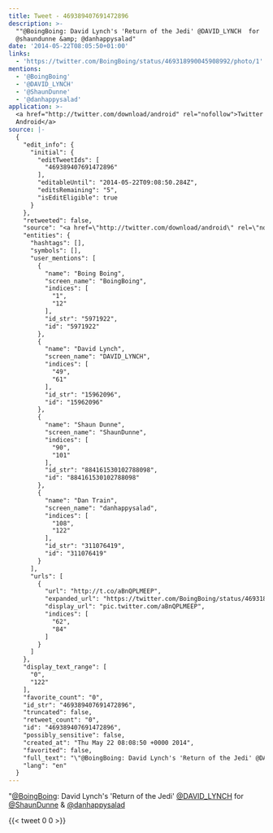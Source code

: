```yaml
---
title: Tweet - 469389407691472896
description: >-
  ""@BoingBoing: David Lynch's 'Return of the Jedi' @DAVID_LYNCH  for
  @shaundunne &amp; @danhappysalad"
date: '2014-05-22T08:05:50+01:00'
links:
  - 'https://twitter.com/BoingBoing/status/469318990045908992/photo/1'
mentions:
  - '@BoingBoing'
  - '@DAVID_LYNCH'
  - '@ShaunDunne'
  - '@danhappysalad'
application: >-
  <a href="http://twitter.com/download/android" rel="nofollow">Twitter for
  Android</a>
source: |-
  {
    "edit_info": {
      "initial": {
        "editTweetIds": [
          "469389407691472896"
        ],
        "editableUntil": "2014-05-22T09:08:50.284Z",
        "editsRemaining": "5",
        "isEditEligible": true
      }
    },
    "retweeted": false,
    "source": "<a href=\"http://twitter.com/download/android\" rel=\"nofollow\">Twitter for Android</a>",
    "entities": {
      "hashtags": [],
      "symbols": [],
      "user_mentions": [
        {
          "name": "Boing Boing",
          "screen_name": "BoingBoing",
          "indices": [
            "1",
            "12"
          ],
          "id_str": "5971922",
          "id": "5971922"
        },
        {
          "name": "David Lynch",
          "screen_name": "DAVID_LYNCH",
          "indices": [
            "49",
            "61"
          ],
          "id_str": "15962096",
          "id": "15962096"
        },
        {
          "name": "Shaun Dunne",
          "screen_name": "ShaunDunne",
          "indices": [
            "90",
            "101"
          ],
          "id_str": "884161530102788098",
          "id": "884161530102788098"
        },
        {
          "name": "Dan Train",
          "screen_name": "danhappysalad",
          "indices": [
            "108",
            "122"
          ],
          "id_str": "311076419",
          "id": "311076419"
        }
      ],
      "urls": [
        {
          "url": "http://t.co/aBnQPLMEEP",
          "expanded_url": "https://twitter.com/BoingBoing/status/469318990045908992/photo/1",
          "display_url": "pic.twitter.com/aBnQPLMEEP",
          "indices": [
            "62",
            "84"
          ]
        }
      ]
    },
    "display_text_range": [
      "0",
      "122"
    ],
    "favorite_count": "0",
    "id_str": "469389407691472896",
    "truncated": false,
    "retweet_count": "0",
    "id": "469389407691472896",
    "possibly_sensitive": false,
    "created_at": "Thu May 22 08:08:50 +0000 2014",
    "favorited": false,
    "full_text": "\"@BoingBoing: David Lynch's 'Return of the Jedi' @DAVID_LYNCH http://t.co/aBnQPLMEEP\" for @shaundunne &amp; @danhappysalad",
    "lang": "en"
  }
---
```

"[@BoingBoing](https://twitter.com/@BoingBoing): David Lynch's 'Return of the Jedi' [@DAVID_LYNCH](https://twitter.com/@DAVID_LYNCH)  for [@ShaunDunne](https://twitter.com/@ShaunDunne) &amp; [@danhappysalad](https://twitter.com/@danhappysalad)
    
{{< tweet 0 0 >}}
    
